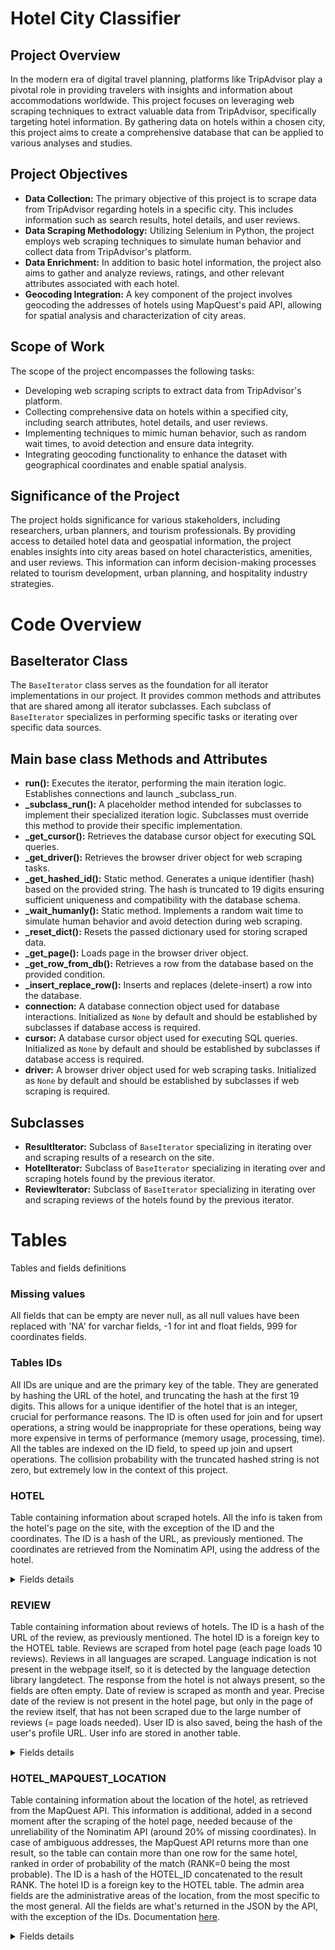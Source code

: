 # Hotel City Classifier

## Project Overview
In the modern era of digital travel planning, platforms like TripAdvisor play a pivotal role in providing travelers with insights and information about accommodations worldwide. This project focuses on leveraging web scraping techniques to extract valuable data from TripAdvisor, specifically targeting hotel information. By gathering data on hotels within a chosen city, this project aims to create a comprehensive database that can be applied to various analyses and studies.

## Project Objectives
- **Data Collection:** The primary objective of this project is to scrape data from TripAdvisor regarding hotels in a specific city. This includes information such as search results, hotel details, and user reviews.
- **Data Scraping Methodology:** Utilizing Selenium in Python, the project employs web scraping techniques to simulate human behavior and collect data from TripAdvisor's platform.
- **Data Enrichment:** In addition to basic hotel information, the project also aims to gather and analyze reviews, ratings, and other relevant attributes associated with each hotel.
- **Geocoding Integration:** A key component of the project involves geocoding the addresses of hotels using MapQuest's paid API, allowing for spatial analysis and characterization of city areas.

## Scope of Work
The scope of the project encompasses the following tasks:
- Developing web scraping scripts to extract data from TripAdvisor's platform.
- Collecting comprehensive data on hotels within a specified city, including search attributes, hotel details, and user reviews.
- Implementing techniques to mimic human behavior, such as random wait times, to avoid detection and ensure data integrity.
- Integrating geocoding functionality to enhance the dataset with geographical coordinates and enable spatial analysis.

## Significance of the Project
The project holds significance for various stakeholders, including researchers, urban planners, and tourism professionals. By providing access to detailed hotel data and geospatial information, the project enables insights into city areas based on hotel characteristics, amenities, and user reviews. This information can inform decision-making processes related to tourism development, urban planning, and hospitality industry strategies.



# Code Overview

## BaseIterator Class

The `BaseIterator` class serves as the foundation for all iterator implementations in our project. It provides common methods and attributes that are shared among all iterator subclasses. Each subclass of `BaseIterator` specializes in performing specific tasks or iterating over specific data sources.

## Main base class Methods and Attributes

- **run():** Executes the iterator, performing the main iteration logic. Establishes connections and launch _subclass_run.
- **_subclass_run():** A placeholder method intended for subclasses to implement their specialized iteration logic. Subclasses must override this method to provide their specific implementation.
- **_get_cursor():** Retrieves the database cursor object for executing SQL queries.
- **_get_driver():** Retrieves the browser driver object for web scraping tasks.
- **_get_hashed_id():** Static method. Generates a unique identifier (hash) based on the provided string. The hash is truncated to 19 digits ensuring sufficient uniqueness and compatibility with the database schema.
- **_wait_humanly():** Static method. Implements a random wait time to simulate human behavior and avoid detection during web scraping.
- **_reset_dict():** Resets the passed dictionary used for storing scraped data.
- **_get_page():** Loads page in the browser driver object.
- **_get_row_from_db():** Retrieves a row from the database based on the provided condition.
- **_insert_replace_row():** Inserts and replaces (delete-insert) a row into the database.
- **connection:** A database connection object used for database interactions. Initialized as `None` by default and should be established by subclasses if database access is required.
- **cursor:** A database cursor object used for executing SQL queries. Initialized as `None` by default and should be established by subclasses if database access is required.
- **driver:** A browser driver object used for web scraping tasks. Initialized as `None` by default and should be established by subclasses if web scraping is required.


## Subclasses

- **ResultIterator:** Subclass of `BaseIterator` specializing in iterating over and scraping results of a research on the site.
- **HotelIterator:** Subclass of `BaseIterator` specializing in iterating over and scraping hotels found by the previous iterator.
- **ReviewIterator:** Subclass of `BaseIterator` specializing in iterating over and scraping reviews of the hotels found by the previous iterator.




# Tables
Tables and fields definitions

### Missing values
All fields that can be empty are never null, as all null values have been replaced with 'NA' for varchar fields, -1 for int and float fields, 999 for coordinates fields.

### Tables IDs
All IDs are unique and are the primary key of the table. They are generated by hashing the URL of the hotel, and truncating the hash at the first 19 digits. This allows for a unique identifier of the hotel that is an integer, crucial for performance reasons. The ID is often used for join and for upsert operations, a string would be inappropriate for these operations, being way more expensive in terms of performance (memory usage, processing, time).
All the tables are indexed on the ID field, to speed up join and upsert operations.
The collision probability with the truncated hashed string is not zero, but extremely low in the context of this project.

### HOTEL
Table containing information about scraped hotels. All the info is taken from the hotel's page on the site, with the exception of the ID and the coordinates. The ID is a hash of the URL, as previously mentioned. The coordinates are retrieved from the Nominatim API, using the address of the hotel.

<details>
  <summary>Fields details</summary>

| Field | Datatype | Meaning |
| - | - | - |
| ID | int | Primary key, unique identifier of the hotel. Hash of hotel page URL |
| URL | varchar | URL of the hotel |
| NAME | varchar | Name of the hotel |
| ADDRESS | varchar | Address of the hotel |
| LATITUDE | float | Latitude of the hotel |
| LONGITUDE | float | Longitude of the hotel |
| ALTITUDE | float | Altitude of the hotel |
| DESCRIPTION | varchar | Description of the hotel, as read in the "About" section of the hotel page |
| RATING | float | Site rating of the hotel |
| REVIEWS | int | Site number of reviews |
| CATEGORY_RANK | varchar | Category rank of the hotel, for example "#264 of 499 hotels in New York City" or "#1 of 41 hostels in New York City" |
| STAR_RATING | float | Star rating of the hotel, as numbers of stars out of 5 |
| NEARBY_RESTAURANTS | int | Number of nearby restaurants, as per info reported inside "Location" section of the hotel's page |
| NEARBY_ATTRACTIONS | int | Number of nearby attractions, as per info reported inside "Location" section of the hotel's page |
| WALKERS_SCORE | int | Walkers score of the hotel, as per info reported inside "Location" section of the hotel's pag |
| PICTURES | int | Number of pictures on the hotel's page |
| AVERAGE_NIGHT_PRICE | int | Average night price, as per the "View prices for your travel dates" section of the hotel page |
| PRICE_RANGE_MIN | int | Minimum price range, reported at the bottom of the page. Not always present |
| PRICE_RANGE_MAX | int | Maximum price range, reported at the bottom of the page, reported at the bottom of the page. Not always present |
| PROPERTY_AMENITIES | varchar | Property amenities, for example: Wifi, Restaurant, Rooftop bar, Non-smoking hotel, Parking, etc. |
| ROOM_FEATURES | varchar | Room features, for example: Air conditioning, Safe, Hair dryer, Room service, etc. |
| ROOM_TYPES | varchar | Room types, for example: City view, Non-smoking rooms, Suites, etc. |
| LOCATION_RATING | float | Location rating, as per the "About" section |
| CLEANLINESS_RATING | float | Cleanliness rating, as per the "About" section |
| SERVICE_RATING | float | Service rating, as per the "About" section |
| VALUE_RATING | float | Value rating, as per the "About" section |
| ALSO_KNOWN_AS | varchar | Other hotel's names |
| FORMERLY_KNOWN_AS | varchar | Former hotel names |
| CITY_LOCATION | varchar | City location, as reported at the bottom of the page |
| NUMBER_OF_ROOMS | int | Number of rooms, as reported at the bottom of the page  |
| REVIEWS_SUMMARY | varchar | Summary of all the reviews made by AI, offered by the site in the "Reviews Summary" section |
| REVIEWS_KEYPOINT_LOCATION | varchar | Keypoint of the location made by AI, offered by the site in the "Reviews Summary" |
| REVIEWS_KEYPOINT_ATMOSPHERE | varchar | Keypoint of the atmosphere made by AI, offered by the site in the "Reviews Summary" |
| REVIEWS_KEYPOINT_ROOMS | varchar | Keypoint of the rooms made by AI, offered by the site in the "Reviews Summary" |
| REVIEWS_KEYPOINT_VALUE | varchar | Keypoint of the value made by AI, offered by the site in the "Reviews Summary" |
| REVIEWS_KEYPOINT_CLEANLINESS | varchar | Keypoint of the cleanliness made by AI, offered by the site in the "Reviews Summary" |
| REVIEWS_KEYPOINT_SERVICE | varchar | Keypoint of the service made by AI, offered by the site in the "Reviews Summary" |
| REVIEWS_KEYPOINT_AMENITIES | varchar | Keypoint of the amenities made by AI, offered by the site in the "Reviews Summary" |
| REVIEWS_5_EXCELLENT | int | Number of 5 points reviews (excellent) |
| REVIEWS_4_VERY_GOOD | int | Number of 4 points reviews (very good) |
| REVIEWS_3_AVERAGE | int | Number of 3 points reviews (average) |
| REVIEWS_2_POOR | int | Number of 2 points reviews (poor) |
| REVIEWS_1_TERRIBLE | int | Number of 1 points reviews (terrible) |
| REVIEWS_KEYWORDS | varchar | Keywords extracted from the reviews, shown above the reviews on the site |
| SCRAPED_TIMESTAMP | timestamp | Timestamp of scraping |
| INSERT_UPDATE_TIMESTAMP | timestamp | Timestamp of insertion or update |

</details>


### REVIEW
Table containing information about reviews of hotels. The ID is a hash of the URL of the review, as previously mentioned. The hotel ID is a foreign key to the HOTEL table.
Reviews are scraped from hotel page (each page loads 10 reviews). Reviews in all languages are scraped. Language indication is not present in the webpage itself, so it is detected by the language detection library langdetect. The response from the hotel is not always present, so the fields are often empty. 
Date of review is scraped as month and year. Precise date of the review is not present in the hotel page, but only in the page of the review itself, that has not been scraped due to the large number of reviews (= page loads needed).
User ID is also saved, being the hash of the user's profile URL. User info are stored in another table.

<details>
  <summary>Fields details</summary>

| Field | Datatype | Meaning |
| - | - | - |
| ID | int | Primary key, unique identifier of the review. Hash of review page URL |
| URL | varchar | URL of the review |
| TITLE | varchar | Title of the review |
| TEXT | varchar | Text of the review | 
| RATING | int | Rating given to the hotel by the user in the review |
| MONTH_OF_REVIEW | varchar | Month of the review |
| YEAR_OF_REVIEW | int | Year of the review |
| MONTH_OF_STAY | int | Month of the stay |
| YEAR_OF_STAY | int | Year of the stay |
| LIKES | int | Number of likes of the review |
| PICS_FLAG | int | Flag for presence of pictures in the review |
| LANGUAGE | varchar | Language of the review |
| RESPONSE_FROM | varchar | Response from the hotel |
| RESPONSE_TEXT | varchar | Text of the response |
| RESPONSE_DATE | varchar | Date of the response |
| RESPONSE_LANGUAGE | varchar | Language of the response |
| USER_ID | int | User ID, foreign key to the USER table |
| HOTEL_ID | int | Hotel ID, foreign key to the HOTEL table |
| SCRAPED_TIMESTAMP | timestamp | Timestamp of scraping |
| INSERT_UPDATE_TIMESTAMP | timestamp | Timestamp of insertion or update |

</details>


### HOTEL_MAPQUEST_LOCATION
Table containing information about the location of the hotel, as retrieved from the MapQuest API. This information is additional, added in a second moment after the scraping of the hotel page, needed because of the unreliability of the Nominatim API (around 20% of missing  coordinates). In case of ambiguous addresses, the MapQuest API returns more than one result, so the table can contain more than one row for the same hotel, ranked in order of probability of the match (RANK=0 being the most probable).
The ID is a hash of the HOTEL_ID concatenated to the result RANK. The hotel ID is a foreign key to the HOTEL table.
The admin area fields are the administrative areas of the location, from the most specific to the most general.
All the fields are what's returned in the JSON by the API, with the exception of the IDs. Documentation [here](https://developer.mapquest.com/documentation/geocoding-api/address/get/).

<details>
  <summary>Fields details</summary>

| Field | Datatype | Meaning |
| - | - | - |
| ID | int | Primary key, unique identifier of the location. Hash of HOTEL_ID concatenated to the result RANK |
| HOTEL_ID | int | Hotel ID, foreign key to the HOTEL table |
| RANK | int | Rank of the result, 0 being the most probable |
| STREET | varchar | Street of the location |
| ADMIN_AREA_6 | varchar | Administrative area 6 |
| ADMIN_AREA_6_TYPE | varchar | Administrative area 6 type |
| ADMIN_AREA_5 | varchar | Administrative area 5 |
| ADMIN_AREA_5_TYPE | varchar | Administrative area 5 type |
| ADMIN_AREA_4 | varchar | Administrative area 4 |
| ADMIN_AREA_4_TYPE | varchar | Administrative area 4 type |
| ADMIN_AREA_3 | varchar | Administrative area 3 |
| ADMIN_AREA_3_TYPE | varchar | Administrative area 3 type |
| ADMIN_AREA_1 | varchar | Administrative area 1 |
| ADMIN_AREA_1_TYPE | varchar | Administrative area 1 type |
| POSTAL_CODE | varchar | Postal code |
| GEOCODE_QUALITY_CODE | varchar | The five character quality code for the precision of the geocoded location |
| GEOCODE_QUALITY | varchar | The precision of the geocoded location |
| DRAG_POINT | boolean | Drag point |
| SIDE_OF_STREET | varchar | Specifies the side of street. Possible values: 'L' = left; 'R' = right; 'M' = mixed; 'N' = none (default) |
| LINK_ID | varchar | Link ID |
| UNKNOWN_INPUT | varchar | Unknown input |
| TYPE | varchar | Type |
| LATITUDE | float | Latitude for routing, it is the nearest point on a road for the entrance |
| LONGITUDE | float | Longitude for routing, it is the nearest point on a road for the entrance. |
| DISPLAY_LATITUDE | float | A lat that can be helpful when showing this address as a Point of Interest |
| DISPLAY_LONGITUDE | float | A lng that can be helpful when showing this address as a Point of Interest |
| MAP_URL | varchar | Map URL |
| INSERT_UPDATE_TIMESTAMP | timestamp | Timestamp of insertion or update |

</details>